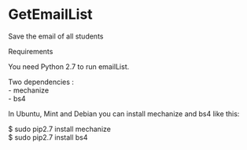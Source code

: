 # GetEmailList
Save the email of all students

Requirements

You need Python 2.7 to run emailList.

Two dependencies : <br />
    - mechanize <br />
    - bs4 <br />

In Ubuntu, Mint and Debian you can install mechanize and bs4 like this:

$ sudo pip2.7 install mechanize <br />
$ sudo pip2.7 install bs4
